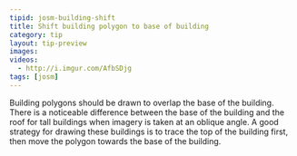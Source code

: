 ```yaml
---
tipid: josm-building-shift
title: Shift building polygon to base of building
category: tip
layout: tip-preview
images:
videos: 
  - http://i.imgur.com/AfbSDjg
tags: [josm]
---
```


Building polygons should be drawn to overlap the base of the building. There is a noticeable difference between the base of the building and the roof for tall buildings when imagery is taken at an oblique angle. A good strategy for drawing these buildings is to trace the top of the building first, then move the polygon towards the base of the building.
